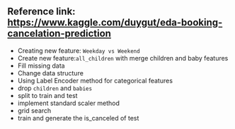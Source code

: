 ## Reference link: https://www.kaggle.com/duygut/eda-booking-cancelation-prediction
* Creating new feature: `Weekday vs Weekend` 
* Create new feature:`all_children` with merge children and baby features
* Fill missing data
* Change data structure
* Using Label Encoder method for categorical features
* drop `children` and `babies`
* split to train and test
* implement standard scaler method
* grid search
* train and generate the is_canceled of test
